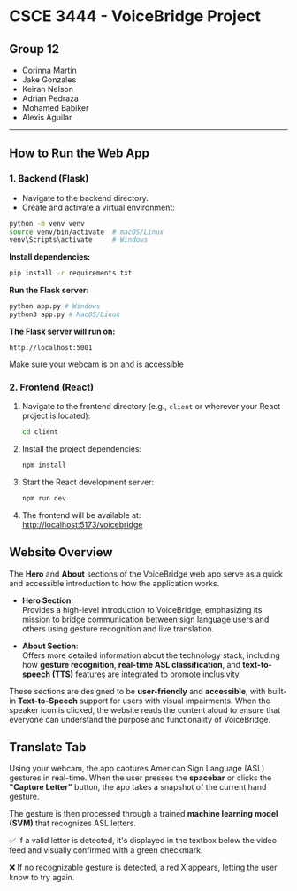 # CSCE 3444 - VoiceBridge Project

## Group 12

- Corinna Martin  
- Jake Gonzales  
- Keiran Nelson  
- Adrian Pedraza  
- Mohamed Babiker  
- Alexis Aguilar  

---

## How to Run the Web App

### 1. Backend (Flask)

- Navigate to the backend directory.
- Create and activate a virtual environment:

```bash
python -m venv venv
source venv/bin/activate  # macOS/Linux
venv\Scripts\activate     # Windows
```

**Install dependencies:**

```bash
pip install -r requirements.txt
```

**Run the Flask server:**

```bash
python app.py # Windows
python3 app.py # MacOS/Linux
```
**The Flask server will run on:**

```arduino
http://localhost:5001
```
Make sure your webcam is on and is accessible

### 2. Frontend (React)

1. Navigate to the frontend directory (e.g., `client` or wherever your React project is located):

    ```bash
    cd client
    ```

2. Install the project dependencies:

    ```bash
    npm install
    ```

3. Start the React development server:

    ```bash
    npm run dev
    ```

4. The frontend will be available at:  
   [http://localhost:5173/voicebridge](http://localhost:5173/voicebridge)

## Website Overview

The **Hero** and **About** sections of the VoiceBridge web app serve as a quick and accessible introduction to how the application works.

- **Hero Section**:  
  Provides a high-level introduction to VoiceBridge, emphasizing its mission to bridge communication between sign language users and others using gesture recognition and live translation.

- **About Section**:  
  Offers more detailed information about the technology stack, including how **gesture recognition**, **real-time ASL classification**, and **text-to-speech (TTS)** features are integrated to promote inclusivity.

These sections are designed to be **user-friendly** and **accessible**, with built-in **Text-to-Speech** support for users with visual impairments. When the speaker icon is clicked, the website reads the content aloud to ensure that everyone can understand the purpose and functionality of VoiceBridge.

## Translate Tab

Using your webcam, the app captures American Sign Language (ASL) gestures in real-time. When the user presses the **spacebar** or clicks the **"Capture Letter"** button, the app takes a snapshot of the current hand gesture.

The gesture is then processed through a trained **machine learning model (SVM)** that recognizes ASL letters.

✅ If a valid letter is detected, it's displayed in the textbox below the video feed and visually confirmed with a green checkmark.

❌ If no recognizable gesture is detected, a red X appears, letting the user know to try again.

